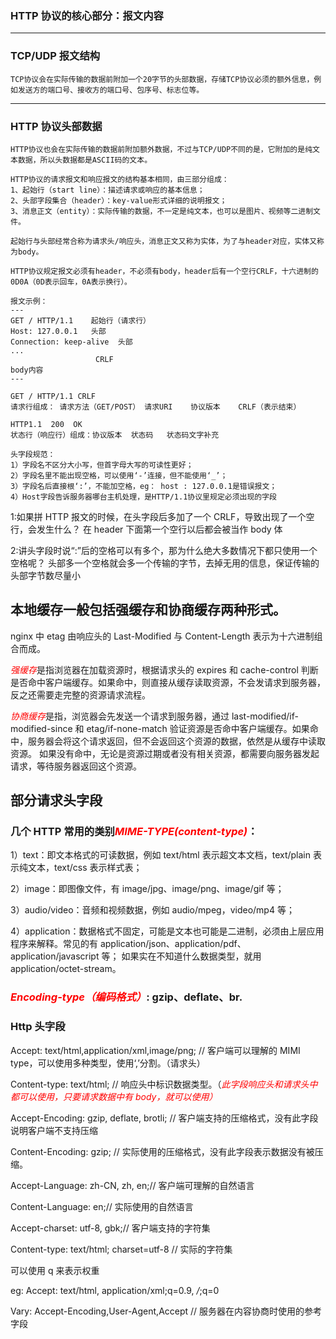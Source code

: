 ### HTTP 协议的核心部分：报文内容

---

### TCP/UDP 报文结构

```
TCP协议会在实际传输的数据前附加一个20字节的头部数据，存储TCP协议必须的额外信息，例如发送方的端口号、接收方的端口号、包序号、标志位等。
```

---

### HTTP 协议头部数据

```
HTTP协议也会在实际传输的数据前附加额外数据，不过与TCP/UDP不同的是，它附加的是纯文本数据，所以头数据都是ASCII码的文本。

HTTP协议的请求报文和响应报文的结构基本相同，由三部分组成：
1、起始行（start line）：描述请求或响应的基本信息；
2、头部字段集合（header）：key-value形式详细的说明报文；
3、消息正文（entity）：实际传输的数据，不一定是纯文本，也可以是图片、视频等二进制文件。

起始行与头部经常合称为请求头/响应头，消息正文又称为实体，为了与header对应，实体又称为body。

HTTP协议规定报文必须有header，不必须有body，header后有一个空行CRLF，十六进制的0D0A（0D表示回车，0A表示换行）。

报文示例：
---
GET / HTTP/1.1    起始行（请求行）
Host: 127.0.0.1   头部
Connection: keep-alive  头部
...
                   CRLF
body内容
---

GET / HTTP/1.1 CRLF
请求行组成： 请求方法（GET/POST） 请求URI    协议版本    CRLF（表示结束）

HTTP1.1  200  OK
状态行（响应行）组成：协议版本  状态码   状态码文字补充

头字段规范：
1）字段名不区分大小写，但首字母大写的可读性更好；
2）字段名里不能出现空格，可以使用‘-’连接，但不能使用‘_’；
3）字段名后直接根‘:’，不能加空格，eg： host : 127.0.0.1是错误报文；
4）Host字段告诉服务器哪台主机处理，是HTTP/1.1协议里规定必须出现的字段
```

1:如果拼 HTTP 报文的时候，在头字段后多加了一个 CRLF，导致出现了一个空行，会发生什么？
在 header 下面第一个空行以后都会被当作 body 体

2:讲头字段时说“:”后的空格可以有多个，那为什么绝大多数情况下都只使用一个空格呢？
头部多一个空格就会多一个传输的字节，去掉无用的信息，保证传输的头部字节数尽量小

## 本地缓存一般包括强缓存和协商缓存两种形式。

nginx 中 etag 由响应头的 Last-Modified 与 Content-Length 表示为十六进制组合而成。

<em style='color: red'>强缓存</em>是指浏览器在加载资源时，根据请求头的 expires 和 cache-control 判断是否命中客户端缓存。如果命中，则直接从缓存读取资源，不会发请求到服务器，反之还需要走完整的资源请求流程。

<em style='color: red'>协商缓存</em>是指，浏览器会先发送一个请求到服务器，通过 last-modified/if-modified-since 和 etag/if-none-match 验证资源是否命中客户端缓存。如果命中，服务器会将这个请求返回，但不会返回这个资源的数据，依然是从缓存中读取资源。 如果没有命中，无论是资源过期或者没有相关资源，都需要向服务器发起请求，等待服务器返回这个资源。

## 部分请求头字段

### 几个 HTTP 常用的类别<em style='color: red'>MIME-TYPE(content-type)</em>：

1）text：即文本格式的可读数据，例如 text/html 表示超文本文档，text/plain 表示纯文本，text/css 表示样式表；

2）image：即图像文件，有 image/jpg、image/png、image/gif 等；

3）audio/video：音频和视频数据，例如 audio/mpeg，video/mp4 等；

4）application：数据格式不固定，可能是文本也可能是二进制，必须由上层应用程序来解释。常见的有 application/json、application/pdf、application/javascript 等；
如果实在不知道什么数据类型，就用 application/octet-stream。

### <em style='color: red'>Encoding-type（编码格式）</em>: gzip、deflate、br.

### Http 头字段

Accept: text/html,application/xml,image/png; // 客户端可以理解的 MIMI type，可以使用多种类型，使用‘,’分割。（请求头）

Content-type: text/html; // 响应头中标识数据类型。（<em style='color: red'>此字段响应头和请求头中都可以使用，只要请求数据中有 body，就可以使用）</em>

Accept-Encoding: gzip, deflate, brotli; // 客户端支持的压缩格式，没有此字段说明客户端不支持压缩

Content-Encoding: gzip; // 实际使用的压缩格式，没有此字段表示数据没有被压缩。

Accept-Language: zh-CN, zh, en;// 客户端可理解的自然语言

Content-Language: en;// 实际使用的自然语言

Accept-charset: utf-8, gbk;// 客户端支持的字符集

Content-type: text/html; charset=utf-8 // 实际的字符集

可以使用 q 来表示权重

eg: Accept: text/html, application/xml;q=0.9, _/_;q=0

Vary: Accept-Encoding,User-Agent,Accept // 服务器在内容协商时使用的参考字段
